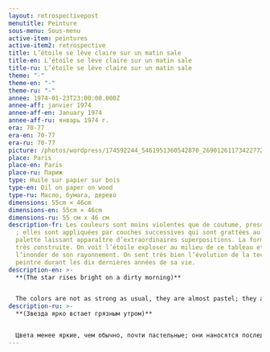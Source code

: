 ```yaml
---
layout: retrospectivepost
menutitle: Peinture
sous-menu: Sous-menu
active-item: peintures
active-item2: retrospective
title: L’étoile se lève claire sur un matin sale
title-en: L’étoile se lève claire sur un matin sale
title-ru: L’étoile se lève claire sur un matin sale
theme: "-"
theme-en: "-"
theme-ru: "-"
annee: 1974-01-23T23:00:00.000Z
annee-aff: janvier 1974
annee-aff-en: January 1974
annee-aff-ru: январь 1974 г.
era: 70-77
era-en: 70-77
era-ru: 70-77
picture: /photos/wordpress/174592244_5461951360542870_2690126117342277266_n.jpg
place: Paris
place-en: Paris
place-ru: Париж
type: Huile sur papier sur bois
type-en: Oil on paper on wood
type-ru: Масло, бумага, дерево
dimensions: 55cm × 46cm
dimensions-en: 55cm × 46cm
dimensions-ru: 55 см x 46 см
description-fr: Les couleurs sont moins violentes que de coutume, presque pastel
  ; elles sont appliquées par couches successives qui sont grattées au couteau à
  palette laissant apparaître d’extraordinaires superpositions. La forme est
  très construite. On voit l’étoile exploser au milieu de ce tableau et
  l’inonder de son rayonnement. On sent très bien l’évolution de la technique du
  peintre durant les dix dernières années de sa vie.
description-en: >-
  **(The star rises bright on a dirty morning)**


  The colors are not as strong as usual, they are almost pastel; they are applied in successive layers which are partially scraped with a palette knife revealing extraordinary overlays. The overall form is very constructed. We can see a star explode in the middle of the painting and flood it with its radiance. We can clearly feel the evolution of the painter's technique during the last ten years of his life.
description-ru: >-
  **(Звезда ярко встает грязным утром)**


  Цвета менее яркие, чем обычно, почти пастельные; они наносятся последовательными слоями, которые соскабливаются мастихином, обнажая необычные наложения. Четко просматриваются формы. Мы видим, как звезда взрывается в середине этой картины и заливает ее своим сиянием. Очевидна эволюция техники художника за последние десять лет его жизни.
---
```

